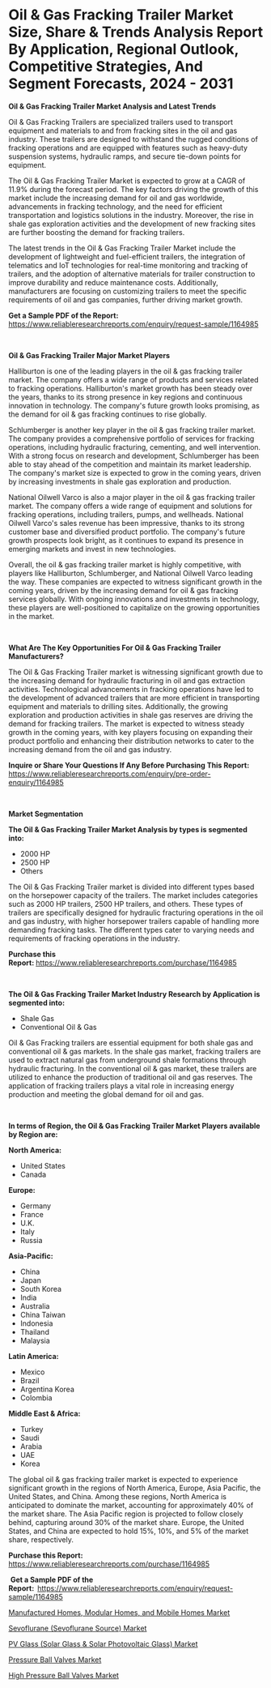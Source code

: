 <p><h1>Oil & Gas Fracking Trailer Market Size, Share & Trends Analysis Report By Application, Regional Outlook, Competitive Strategies, And Segment Forecasts, 2024 - 2031</h1></p><p><strong>Oil & Gas Fracking Trailer Market Analysis and Latest Trends</strong></p>
<p><p>Oil & Gas Fracking Trailers are specialized trailers used to transport equipment and materials to and from fracking sites in the oil and gas industry. These trailers are designed to withstand the rugged conditions of fracking operations and are equipped with features such as heavy-duty suspension systems, hydraulic ramps, and secure tie-down points for equipment.</p><p>The Oil & Gas Fracking Trailer Market is expected to grow at a CAGR of 11.9% during the forecast period. The key factors driving the growth of this market include the increasing demand for oil and gas worldwide, advancements in fracking technology, and the need for efficient transportation and logistics solutions in the industry. Moreover, the rise in shale gas exploration activities and the development of new fracking sites are further boosting the demand for fracking trailers.</p><p>The latest trends in the Oil & Gas Fracking Trailer Market include the development of lightweight and fuel-efficient trailers, the integration of telematics and IoT technologies for real-time monitoring and tracking of trailers, and the adoption of alternative materials for trailer construction to improve durability and reduce maintenance costs. Additionally, manufacturers are focusing on customizing trailers to meet the specific requirements of oil and gas companies, further driving market growth.</p></p>
<p><strong>Get a Sample PDF of the Report:&nbsp;</strong> <a href="https://www.reliableresearchreports.com/enquiry/request-sample/1164985">https://www.reliableresearchreports.com/enquiry/request-sample/1164985</a></p>
<p>&nbsp;</p>
<p><strong>Oil & Gas Fracking Trailer Major Market Players</strong></p>
<p><p>Halliburton is one of the leading players in the oil & gas fracking trailer market. The company offers a wide range of products and services related to fracking operations. Halliburton's market growth has been steady over the years, thanks to its strong presence in key regions and continuous innovation in technology. The company's future growth looks promising, as the demand for oil & gas fracking continues to rise globally.</p><p>Schlumberger is another key player in the oil & gas fracking trailer market. The company provides a comprehensive portfolio of services for fracking operations, including hydraulic fracturing, cementing, and well intervention. With a strong focus on research and development, Schlumberger has been able to stay ahead of the competition and maintain its market leadership. The company's market size is expected to grow in the coming years, driven by increasing investments in shale gas exploration and production.</p><p>National Oilwell Varco is also a major player in the oil & gas fracking trailer market. The company offers a wide range of equipment and solutions for fracking operations, including trailers, pumps, and wellheads. National Oilwell Varco's sales revenue has been impressive, thanks to its strong customer base and diversified product portfolio. The company's future growth prospects look bright, as it continues to expand its presence in emerging markets and invest in new technologies.</p><p>Overall, the oil & gas fracking trailer market is highly competitive, with players like Halliburton, Schlumberger, and National Oilwell Varco leading the way. These companies are expected to witness significant growth in the coming years, driven by the increasing demand for oil & gas fracking services globally. With ongoing innovations and investments in technology, these players are well-positioned to capitalize on the growing opportunities in the market.</p></p>
<p>&nbsp;</p>
<p><strong>What Are The Key Opportunities For Oil & Gas Fracking Trailer Manufacturers?</strong></p>
<p><p>The Oil & Gas Fracking Trailer market is witnessing significant growth due to the increasing demand for hydraulic fracturing in oil and gas extraction activities. Technological advancements in fracking operations have led to the development of advanced trailers that are more efficient in transporting equipment and materials to drilling sites. Additionally, the growing exploration and production activities in shale gas reserves are driving the demand for fracking trailers. The market is expected to witness steady growth in the coming years, with key players focusing on expanding their product portfolio and enhancing their distribution networks to cater to the increasing demand from the oil and gas industry.</p></p>
<p><strong>Inquire or Share Your Questions If Any Before Purchasing This Report:</strong> <a href="https://www.reliableresearchreports.com/enquiry/pre-order-enquiry/1164985">https://www.reliableresearchreports.com/enquiry/pre-order-enquiry/1164985</a></p>
<p>&nbsp;</p>
<p><strong>Market Segmentation</strong></p>
<p><strong>The Oil & Gas Fracking Trailer Market Analysis by types is segmented into:</strong></p>
<p><ul><li>2000 HP</li><li>2500 HP</li><li>Others</li></ul></p>
<p><p>The Oil & Gas Fracking Trailer market is divided into different types based on the horsepower capacity of the trailers. The market includes categories such as 2000 HP trailers, 2500 HP trailers, and others. These types of trailers are specifically designed for hydraulic fracturing operations in the oil and gas industry, with higher horsepower trailers capable of handling more demanding fracking tasks. The different types cater to varying needs and requirements of fracking operations in the industry.</p></p>
<p><strong>Purchase this Report:&nbsp;</strong><a href="https://www.reliableresearchreports.com/purchase/1164985">https://www.reliableresearchreports.com/purchase/1164985</a></p>
<p>&nbsp;</p>
<p><strong>The Oil & Gas Fracking Trailer Market Industry Research by Application is segmented into:</strong></p>
<p><ul><li>Shale Gas</li><li>Conventional Oil & Gas</li></ul></p>
<p><p>Oil & Gas Fracking trailers are essential equipment for both shale gas and conventional oil & gas markets. In the shale gas market, fracking trailers are used to extract natural gas from underground shale formations through hydraulic fracturing. In the conventional oil & gas market, these trailers are utilized to enhance the production of traditional oil and gas reserves. The application of fracking trailers plays a vital role in increasing energy production and meeting the global demand for oil and gas.</p></p>
<p>&nbsp;</p>
<p><strong>In terms of Region, the Oil & Gas Fracking Trailer Market Players available by Region are:</strong></p>
<p>
    <p> <strong> North America: </strong>
        <ul>
            <li>United States</li>
            <li>Canada</li>
        </ul>
        </p> 
    <p> <strong> Europe: </strong>
        <ul>
            <li>Germany</li>
            <li>France</li>
            <li>U.K.</li>
            <li>Italy</li>
            <li>Russia</li>
        </ul>
        </p> 
    <p> <strong> Asia-Pacific: </strong>
        <ul>
            <li>China</li>
            <li>Japan</li>
            <li>South Korea</li>
            <li>India</li>
            <li>Australia</li>
            <li>China Taiwan</li>
            <li>Indonesia</li>
            <li>Thailand</li>
            <li>Malaysia</li>
        </ul>
        </p> 
    <p> <strong> Latin America: </strong>
        <ul>
            <li>Mexico</li>
            <li>Brazil</li>
            <li>Argentina Korea</li>
            <li>Colombia</li>
        </ul>
        </p> 
    <p> <strong> Middle East & Africa: </strong>
        <ul>
            <li>Turkey</li>
            <li>Saudi</li>
            <li>Arabia</li>
            <li>UAE</li>
            <li>Korea</li>
        </ul>
    </p>
    </p>
<p><p>The global oil & gas fracking trailer market is expected to experience significant growth in the regions of North America, Europe, Asia Pacific, the United States, and China. Among these regions, North America is anticipated to dominate the market, accounting for approximately 40% of the market share. The Asia Pacific region is projected to follow closely behind, capturing around 30% of the market share. Europe, the United States, and China are expected to hold 15%, 10%, and 5% of the market share, respectively.</p></p>
<p><strong>Purchase this Report: </strong><a href="https://www.reliableresearchreports.com/purchase/1164985">https://www.reliableresearchreports.com/purchase/1164985</a></p>
<p>&nbsp;<strong>Get a Sample PDF of the Report:&nbsp;&nbsp;</strong><a href="https://www.reliableresearchreports.com/enquiry/request-sample/1164985">https://www.reliableresearchreports.com/enquiry/request-sample/1164985</a></p>
<p><strong></strong></p>
<p><p><a href="https://issuu.com/reportprime-2/docs/manufactured-homes-modular-homes-and-mobile-homes-">Manufactured Homes, Modular Homes, and Mobile Homes Market</a></p><p><a href="https://github.com/brenzgnarento/Market-Research-Report-List-1/blob/main/sevoflurane-sevoflurane-source-market.md">Sevoflurane (Sevoflurane Source) Market</a></p><p><a href="https://github.com/jerrycopelandthomaswsqd8q/Market-Research-Report-List-1/blob/main/pv-glass-solar-glass-solar-photovoltaic-glass-market.md">PV Glass (Solar Glass & Solar Photovoltaic Glass) Market</a></p><p><a href="https://medium.com/@loretamusaj85/pressure-ball-valves-market-size-cagr-trends-2024-2030-97ea2b618225">Pressure Ball Valves Market</a></p><p><a href="https://medium.com/@loretamusaj85/high-pressure-ball-valves-market-insight-market-trends-growth-forecasted-from-2024-to-2031-72158bb5bc50">High Pressure Ball Valves Market</a></p></p>
